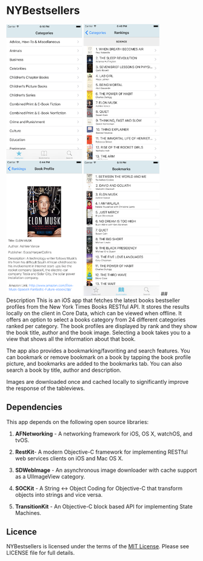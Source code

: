 # NYBestsellers
<img src="https://github.com/elefantel/NYBestsellers/blob/master/Screenshots/categories.png" alt="Categories" style="width: 200px;"/>
<img src="https://github.com/elefantel/NYBestsellers/blob/master/Screenshots/rankings.png" alt="Rankings" style="width: 200px;"/>
<img src="https://github.com/elefantel/NYBestsellers/blob/master/Screenshots/book-profile.png" alt="Book Profile" style="width: 200px;"/>
<img src="https://github.com/elefantel/NYBestsellers/blob/master/Screenshots/bookmarks.png" alt="Bookmarks" style="width: 200px;"/>
## Description
This is an iOS app that fetches the latest books bestseller profiles from the New York Times Books RESTful API. It stores the results locally on the client in Core Data, which can be viewed when offline. It offers an option to select a books category from 24 different categories ranked per category. The book profiles are displayed by rank and they show the book title, author and the book image. Selecting a book takes you to a view that shows all the information about that book. 

The app also provides a bookmarking/favoriting and search features. You can bookmark or remove bookmark on a book by tapping the book profile picture, and bookmarks are added to the bookmarks tab. You can also search a book by title, author and description.

Images are downloaded once and cached locally to significantly improve the response of the tableviews.

## Dependencies
This app depends on the following open source libraries:

1. **AFNetworking** - A networking framework for iOS, OS X, watchOS, and tvOS.

2. **RestKit**- A modern Objective-C framework for implementing RESTful web services clients on iOS and Mac OS X.

3. **SDWebImage** - An asynchronous image downloader with cache support as a UIImageView category.

4. **SOCKit** - A String <-> Object Coding for Objective-C that transform objects into strings and vice versa.

5. **TransitionKit** - An Objective-C block based API for implementing State Machines.

## Licence
NYBestsellers is licensed under the terms of the <a href="https://en.wikipedia.org/wiki/MIT_License">MIT License</a>. Please see LICENSE file for full details.

